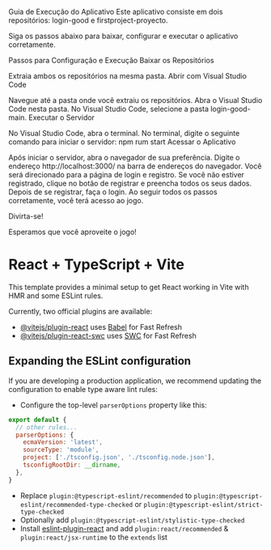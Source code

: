 Guia de Execução do Aplicativo 
Este aplicativo consiste em dois repositórios: login-good e firstproject-proyecto.

Siga os passos abaixo para baixar, configurar e executar o aplicativo corretamente.

Passos para Configuração e Execução Baixar os Repositórios

Extraia ambos os repositórios na mesma pasta. Abrir com Visual Studio Code

Navegue até a pasta onde você extraiu os repositórios. Abra o Visual Studio Code nesta pasta.
No Visual Studio Code,
selecione a pasta login-good-main. 
Executar o Servidor

No Visual Studio Code, abra o terminal. No terminal, digite o seguinte comando para iniciar o servidor: 
npm rum start 
Acessar o Aplicativo

Após iniciar o servidor, abra o navegador de sua preferência. Digite o endereço http://localhost:3000/ na barra de endereços do navegador. Você será direcionado para a página de login e registro. Se você não estiver registrado, clique no botão de registrar e preencha todos os seus dados. Depois de se registrar, faça o login. Ao seguir todos os passos corretamente, você terá acesso ao jogo.

Divirta-se! 

Esperamos que você aproveite o jogo!

# React + TypeScript + Vite

This template provides a minimal setup to get React working in Vite with HMR and some ESLint rules.

Currently, two official plugins are available:

- [@vitejs/plugin-react](https://github.com/vitejs/vite-plugin-react/blob/main/packages/plugin-react/README.md) uses [Babel](https://babeljs.io/) for Fast Refresh
- [@vitejs/plugin-react-swc](https://github.com/vitejs/vite-plugin-react-swc) uses [SWC](https://swc.rs/) for Fast Refresh

## Expanding the ESLint configuration

If you are developing a production application, we recommend updating the configuration to enable type aware lint rules:

- Configure the top-level `parserOptions` property like this:

```js
export default {
  // other rules...
  parserOptions: {
    ecmaVersion: 'latest',
    sourceType: 'module',
    project: ['./tsconfig.json', './tsconfig.node.json'],
    tsconfigRootDir: __dirname,
  },
}
```

- Replace `plugin:@typescript-eslint/recommended` to `plugin:@typescript-eslint/recommended-type-checked` or `plugin:@typescript-eslint/strict-type-checked`
- Optionally add `plugin:@typescript-eslint/stylistic-type-checked`
- Install [eslint-plugin-react](https://github.com/jsx-eslint/eslint-plugin-react) and add `plugin:react/recommended` & `plugin:react/jsx-runtime` to the `extends` list
